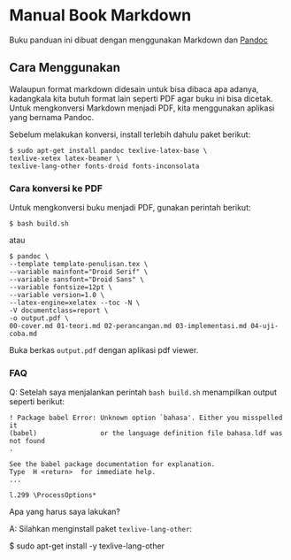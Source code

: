 # Manual Book Markdown

Buku panduan ini dibuat dengan menggunakan Markdown dan [Pandoc](http://johnmacfarlane.net/pandoc/index.html)

## Cara Menggunakan

Walaupun format markdown didesain untuk bisa dibaca apa adanya, kadangkala kita butuh format lain seperti PDF agar buku ini bisa dicetak. Untuk mengkonversi Markdown menjadi PDF, kita menggunakan aplikasi yang bernama Pandoc.

Sebelum melakukan konversi, install terlebih dahulu paket berikut:

    $ sudo apt-get install pandoc texlive-latex-base \
    texlive-xetex latex-beamer \
    texlive-lang-other fonts-droid fonts-inconsolata

### Cara konversi ke PDF

Untuk mengkonversi buku menjadi PDF, gunakan perintah berikut:

    $ bash build.sh
    
atau

    $ pandoc \
    --template template-penulisan.tex \
    --variable mainfont="Droid Serif" \
    --variable sansfont="Droid Sans" \
    --variable fontsize=12pt \
    --variable version=1.0 \
    --latex-engine=xelatex --toc -N \
    -V documentclass=report \
    -o output.pdf \
    00-cover.md 01-teori.md 02-perancangan.md 03-implementasi.md 04-uji-coba.md

Buka berkas `output.pdf` dengan aplikasi pdf viewer.

### FAQ

Q: Setelah saya menjalankan perintah `bash build.sh` menampilkan output seperti berikut:


    ! Package babel Error: Unknown option `bahasa'. Either you misspelled it
    (babel)                or the language definition file bahasa.ldf was not found
    .
    
    See the babel package documentation for explanation.
    Type  H <return>  for immediate help.
    ...                                              
                                                      
    l.299 \ProcessOptions*

Apa yang harus saya lakukan?

A: Silahkan menginstall paket `texlive-lang-other`:

   $ sudo apt-get install -y texlive-lang-other
